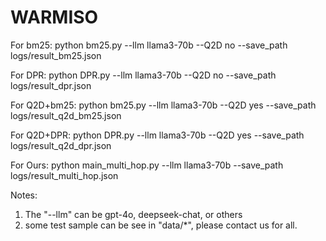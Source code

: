 # WARMISO

For bm25: python bm25.py --llm llama3-70b --Q2D no --save_path logs/result_bm25.json
  
For DPR:  python DPR.py --llm llama3-70b --Q2D no --save_path logs/result_dpr.json

For Q2D+bm25: python bm25.py --llm llama3-70b --Q2D yes --save_path logs/result_q2d_bm25.json
    
For Q2D+DPR:  python DPR.py --llm llama3-70b --Q2D yes --save_path logs/result_q2d_dpr.json

For Ours:  python main_multi_hop.py --llm llama3-70b --save_path logs/result_multi_hop.json

Notes:
  1. The "--llm" can be gpt-4o, deepseek-chat, or others
  2. some test sample can be see in "data/*", please contact us for all.

